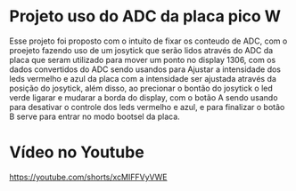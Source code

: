 # Projeto uso do ADC da placa pico W
Esse projeto foi proposto com o intuito de fixar os conteudo de ADC, com o proejeto
fazendo uso de um josytick que serão lidos através do ADC da placa que seram utilizado
para mover um ponto no display 1306, com os dados convertidos do ADC sendo usandos para
Ajustar a intensidade dos leds vermelho e azul da placa com a intensidade ser ajustada através
da posição do josytick, além disso, ao precionar o bontão do josytick o led verde ligarar e mudarar
a borda do display, com o botão A sendo usando para desativar o controle dos leds vermelho e azul,
e para finalizar o botão B serve para entrar no modo bootsel da placa.
# Vídeo no Youtube
https://youtube.com/shorts/xcMIFFVyVWE
